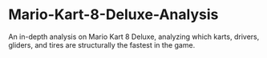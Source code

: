 # Mario-Kart-8-Deluxe-Analysis
An in-depth analysis on Mario Kart 8 Deluxe, analyzing which karts, drivers, gliders, and tires are structurally the fastest in the game.
